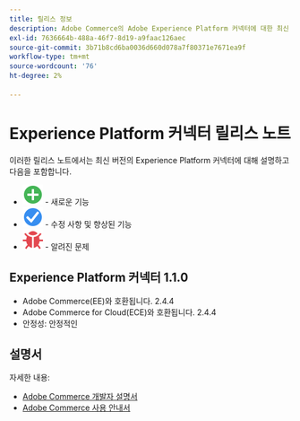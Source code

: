 ```yaml
---
title: 릴리스 정보
description: Adobe Commerce의 Adobe Experience Platform 커넥터에 대한 최신 릴리스 정보입니다.
exl-id: 7636664b-488a-46f7-8d19-a9faac126aec
source-git-commit: 3b71b8cd6ba0036d660d078a7f80371e7671ea9f
workflow-type: tm+mt
source-wordcount: '76'
ht-degree: 2%

---
```


# Experience Platform 커넥터 릴리스 노트

이러한 릴리스 노트에서는 최신 버전의 Experience Platform 커넥터에 대해 설명하고 다음을 포함합니다.

* ![새로 만들기](../assets/new.svg) - 새로운 기능
* ![수정](../assets/fix.svg) - 수정 사항 및 향상된 기능
* ![버그](../assets/bug.svg) - 알려진 문제

## Experience Platform 커넥터 1.1.0

* Adobe Commerce(EE)와 호환됩니다. 2.4.4
* Adobe Commerce for Cloud(ECE)와 호환됩니다. 2.4.4
* 안정성: 안정적인

## 설명서

자세한 내용:

* [Adobe Commerce 개발자 설명서](https://devdocs.magento.com/)
* [Adobe Commerce 사용 안내서](https://docs.magento.com/user-guide/)
